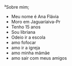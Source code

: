 ³Sobre mim;
- Meu nome é Ana Flávia
- Moro em Jaguaríaiva-Pr
- Tenho 15 anos
- Sou libriana
- Odeio ir a escola
- amo fofocar
- amo ir a igreja
- amo minha mãmãe
- amo sair com meus amigos
